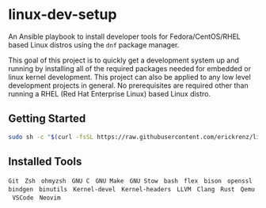 # linux-dev-setup

An Ansible playbook to install developer tools for Fedora/CentOS/RHEL based Linux distros using the `dnf` package manager. 

This goal of this project is to quickly get a development system up and running by installing all of the required packages needed for embedded or linux kernel development. This project can also be applied to any low level development projects in general. No prerequisites are required other than running a RHEL (Red Hat Enterprise Linux) based Linux distro. 

## Getting Started

```bash
sudo sh -c "$(curl -fsSL https://raw.githubusercontent.com/erickrenz/linux-dev-setup/main/setup.sh)"
```

## Installed Tools

`Git` &nbsp;
`Zsh` &nbsp;
`ohmyzsh` &nbsp;
`GNU C` &nbsp;
`GNU Make` &nbsp;
`GNU Stow` &nbsp;
`bash` &nbsp;
`flex` &nbsp;
`bison` &nbsp;
`openssl` &nbsp;
`bindgen` &nbsp;
`binutils` &nbsp;
`Kernel-devel` &nbsp;
`Kernel-headers` &nbsp;
`LLVM` &nbsp;
`Clang` &nbsp;
`Rust` &nbsp;
`Qemu` &nbsp;
`VSCode` &nbsp;
`Neovim` &nbsp;
